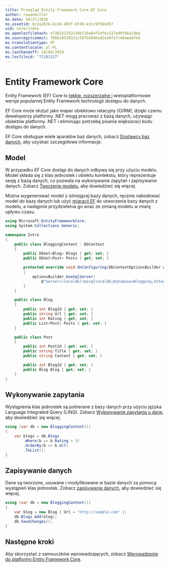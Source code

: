```yaml
---
title: Przegląd Entity Framework Core-EF Core
author: rowanmiller
ms.date: 10/27/2016
ms.assetid: bc2a2676-bc46-493f-bf49-e3cc97994d57
uid: core/index
ms.openlocfilehash: e736251753134b716e64f24f6c517ed9f66a7db4
ms.sourcegitcommit: 708b18520321c587b2046ad2ea9fa7c48aeebfe5
ms.translationtype: MT
ms.contentlocale: pl-PL
ms.lasthandoff: 10/09/2019
ms.locfileid: "72181327"
---
```

# <a name="entity-framework-core"></a>Entity Framework Core

Entity Framework (EF) Core to [lekkie, rozszerzalne i](https://github.com/aspnet/EntityFrameworkCore) wieloplatformowe wersje popularnej Entity Framework technologii dostępu do danych.

EF Core może służyć jako maper obiektowo relacyjny (O/RM), dzięki czemu deweloperzy platformy .NET mogą pracować z bazą danych, używając obiektów platformy .NET i eliminując potrzebę pisania większości kodu dostępu do danych.

EF Core obsługuje wiele aparatów baz danych, zobacz [Dostawcy baz danych](providers/index.md), aby uzyskać szczegółowe informacje.

## <a name="the-model"></a>Model

W przypadku EF Core dostęp do danych odbywa się przy użyciu modelu. Model składa się z klas jednostek i obiektu kontekstu, który reprezentuje sesję z bazą danych, co pozwala na wykonywanie zapytań i zapisywanie danych. Zobacz [Tworzenie modelu](modeling/index.md), aby dowiedzieć się więcej.

Można wygenerować model z istniejącej bazy danych, ręcznie nakodować model do bazy danych lub użyć [migracji EF](managing-schemas/migrations/index.md) do utworzenia bazy danych z modelu, a następnie przydzielenia go wraz ze zmianą modelu w miarę upływu czasu.

``` csharp
using Microsoft.EntityFrameworkCore;
using System.Collections.Generic;

namespace Intro
{
    public class BloggingContext : DbContext
    {
        public DbSet<Blog> Blogs { get; set; }
        public DbSet<Post> Posts { get; set; }

        protected override void OnConfiguring(DbContextOptionsBuilder optionsBuilder)
        {
            optionsBuilder.UseSqlServer(
                @"Server=(localdb)\mssqllocaldb;Database=Blogging;Integrated Security=True");
        }
    }

    public class Blog
    {
        public int BlogId { get; set; }
        public string Url { get; set; }
        public int Rating { get; set; }
        public List<Post> Posts { get; set; }
    }

    public class Post
    {
        public int PostId { get; set; }
        public string Title { get; set; }
        public string Content { get; set; }

        public int BlogId { get; set; }
        public Blog Blog { get; set; }
    }
}
```

## <a name="querying"></a>Wykonywanie zapytania

Wystąpienia klas jednostek są pobierane z bazy danych przy użyciu języka Language Integrated Query (LINQ). Zobacz [Wykonywanie zapytania o dane](querying/index.md), aby dowiedzieć się więcej.

``` csharp
using (var db = new BloggingContext())
{
    var blogs = db.Blogs
        .Where(b => b.Rating > 3)
        .OrderBy(b => b.Url)
        .ToList();
}
```

## <a name="saving-data"></a>Zapisywanie danych

Dane są tworzone, usuwane i modyfikowane w bazie danych za pomocą wystąpień klas jednostek. Zobacz [zapisywanie danych](saving/index.md), aby dowiedzieć się więcej.

``` csharp
using (var db = new BloggingContext())
{
    var blog = new Blog { Url = "http://sample.com" };
    db.Blogs.Add(blog);
    db.SaveChanges();
}
```

## <a name="next-steps"></a>Następne kroki

Aby skorzystać z samouczków wprowadzających, zobacz [Wprowadzenie do platformy Entity Framework Core](get-started/index.md).


